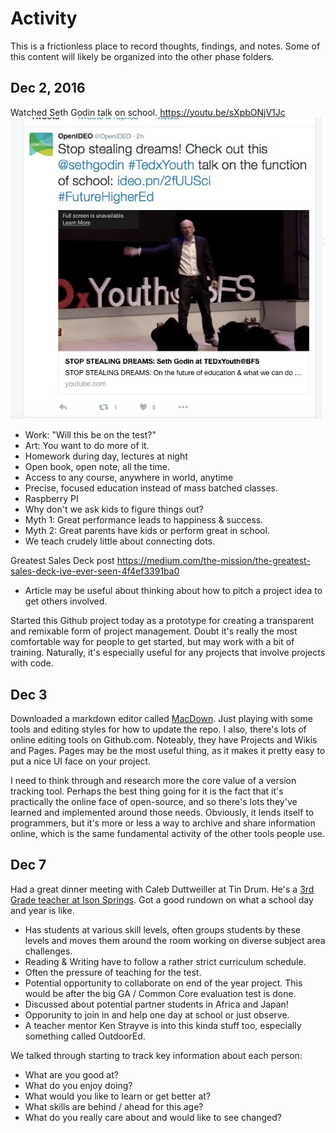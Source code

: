 # Activity 
This is a frictionless place to record thoughts, findings, and notes. Some of this content will likely be organized into the other phase folders.


## Dec 2, 2016

Watched Seth Godin talk on school. https://youtu.be/sXpbONjV1Jc
![OpenIDEO tweet](../Images/OpenIDEO___OpenIDEO____Twitter.jpg)
* Work: "Will this be on the test?"
* Art: You want to do more of it.
* Homework during day, lectures at night
* Open book, open note, all the time.
* Access to any course, anywhere in world, anytime
* Precise, focused education instead of mass batched classes.
* Raspberry PI
* Why don't we ask kids to figure things out? 
* Myth 1: Great performance leads to happiness & success.
* Myth 2: Great parents have kids or perform great in school.
* We teach crudely little about connecting dots. 

Greatest Sales Deck post https://medium.com/the-mission/the-greatest-sales-deck-ive-ever-seen-4f4ef3391ba0
* Article may be useful about thinking about how to pitch a project idea to get others involved. 

Started this Github project today as a prototype for creating a transparent and remixable form of project management. 
Doubt it's really the most comfortable way for people to get started, but may work with a bit of training. Naturally, it's especially useful for any projects that involve projects with code. 

## Dec 3

Downloaded a markdown editor called [MacDown](http://macdown.uranusjr.com). Just playing with some tools and editing styles for how to update the repo. I also, there's lots of online editing tools on Github.com. Noteably, they have Projects and Wikis and Pages. Pages may be the most useful thing, as it makes it pretty easy to put a nice UI face on your project. 

I need to think through and research more the core value of a version tracking tool. Perhaps the best thing going for it is the fact that it's practically the online face of open-source, and so there's lots they've learned and implemented around those needs. Obviously, it lends itself to programmers, but it's more or less a way to archive and share information online, which is the same fundamental activity of the other tools people use.

## Dec 7

Had a great dinner meeting with Caleb Duttweiller at Tin Drum. He's a [3rd Grade teacher at Ison Springs](http://isonthirdgrade.weebly.com). Got a good rundown on what a school day and year is like. 
* Has students at various skill levels, often groups students by these levels and moves them around the room working on diverse subject area challenges. 
* Reading & Writing have to follow a rather strict curriculum schedule.
* Often the pressure of teaching for the test.
* Potential opportunity to collaborate on end of the year project. This would be after the big GA / Common Core evaluation test is done.
* Discussed about potential partner students in Africa and Japan!
* Opporunity to join in and help one day at school or just observe.
* A teacher mentor Ken Strayve is into this kinda stuff too, especially something called OutdoorEd.

We talked through starting to track key information about each person:
* What are you good at? 
* What do you enjoy doing?
* What would you like to learn or get better at?
* What skills are behind / ahead for this age?
* What do you really care about and would like to see changed?

